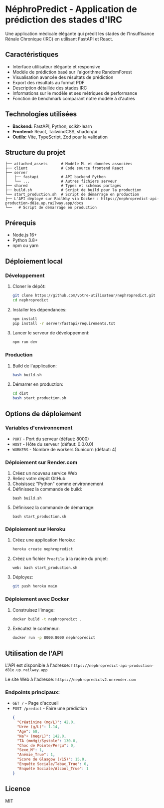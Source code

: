 # NéphroPredict - Application de prédiction des stades d'IRC

Une application médicale élégante qui prédit les stades de l'Insuffisance Rénale Chronique (IRC) en utilisant FastAPI et React.

## Caractéristiques

- Interface utilisateur élégante et responsive
- Modèle de prédiction basé sur l'algorithme RandomForest
- Visualisation avancée des résultats de prédiction
- Export des résultats au format PDF
- Description détaillée des stades IRC
- Informations sur le modèle et ses métriques de performance
- Fonction de benchmark comparant notre modèle à d'autres

## Technologies utilisées

- **Backend:** FastAPI, Python, scikit-learn
- **Frontend:** React, TailwindCSS, shadcn/ui
- **Outils:** Vite, TypeScript, Zod pour la validation

## Structure du projet

```
├── attached_assets      # Modèle ML et données associées
├── client               # Code source frontend React
├── server
│   ├── fastapi          # API backend Python
│   └── ...              # Autres fichiers serveur
├── shared               # Types et schémas partagés
├── build.sh             # Script de build pour la production
└── start_production.sh  # Script de démarrage en production
├── L'API déployé sur RailWay via Docker : https://nephropredict-api-production-d81e.up.railway.app/docs            
└──   # Script de démarrage en production
```

## Prérequis

- Node.js 16+
- Python 3.8+
- npm ou yarn

## Déploiement local

### Développement

1. Cloner le dépôt:
   ```bash
   git clone https://github.com/votre-utilisateur/nephropredict.git
   cd nephropredict
   ```

2. Installer les dépendances:
   ```bash
   npm install
   pip install -r server/fastapi/requirements.txt
   ```

3. Lancer le serveur de développement:
   ```bash
   npm run dev
   ```

### Production

1. Build de l'application:
   ```bash
   bash build.sh
   ```

2. Démarrer en production:
   ```bash
   cd dist
   bash start_production.sh
   ```

## Options de déploiement

### Variables d'environnement

- `PORT` - Port du serveur (défaut: 8000)
- `HOST` - Hôte du serveur (défaut: 0.0.0.0)
- `WORKERS` - Nombre de workers Gunicorn (défaut: 4)

### Déploiement sur Render.com

1. Créez un nouveau service Web
2. Reliez votre dépôt GitHub
3. Choisissez "Python" comme environnement
4. Définissez la commande de build:
   ```
   bash build.sh
   ```
5. Définissez la commande de démarrage:
   ```
   bash start_production.sh
   ```

### Déploiement sur Heroku

1. Créez une application Heroku:
   ```bash
   heroku create nephropredict
   ```

2. Créez un fichier `Procfile` à la racine du projet:
   ```
   web: bash start_production.sh
   ```

3. Déployez:
   ```bash
   git push heroku main
   ```

### Déploiement avec Docker

1. Construisez l'image:
   ```bash
   docker build -t nephropredict .
   ```

2. Exécutez le conteneur:
   ```bash
   docker run -p 8000:8000 nephropredict
   ```

## Utilisation de l'API

L'API est disponible à l'adresse: `https://nephropredict-api-production-d81e.up.railway.app`


Le site Web à l'adresse: `https://nephropredictv2.onrender.com`


### Endpoints principaux:

- `GET /` - Page d'accueil
- `POST /predict` - Faire une prédiction
  ```json
  {
    "Créatinine (mg/L)": 42.0,
    "Urée (g/L)": 1.14,
    "Age": 68,
    "Na^+ (meq/L)": 142.0,
    "TA (mmHg)/Systole": 130.0,
    "Choc de Pointe/Perçu": 0,
    "Sexe_M": 1,
    "Anémie_True": 1,
    "Score de Glasgow (/15)": 15.0,
    "Enquête Sociale/Tabac_True": 0,
    "Enquête Sociale/Alcool_True": 1
  }
  ```

## Licence

MIT

